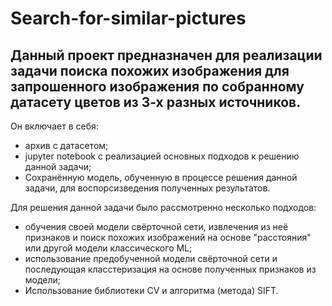 # Search-for-similar-pictures

## Данный проект предназначен для реализации задачи поиска похожих изображения для запрошенного изображения по собранному датасету цветов из 3-х разных источников.   
Он включает в себя:
- архив с датасетом;
- jupyter notebook с реализацией основных подходов к решению данной задачи;
- Сохранённую модель, обученную в процессе решения данной задачи, для воспорсизведения полученных результатов.

Для решения данной задачи было рассмотренно несколько подходов:
- обучения своей модели свёрточной сети, извлечения из неё признаков и поиск похожих изображений на основе "расстояния" или другой модели классического ML;
- использование предобученной модели свёрточной сети и последующая класстеризация на основе полученных признаков из модели;
- Использование библиотеки CV и алгоритма (метода) SIFT.
